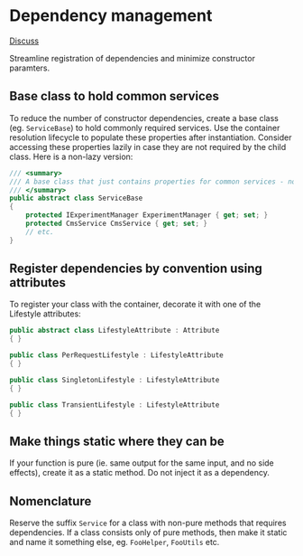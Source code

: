 # Dependency management

[Discuss](../../../code-standards/issues/3)

Streamline registration of dependencies and minimize constructor paramters.

## Base class to hold common services

To reduce the number of constructor dependencies, create a base class (eg. `ServiceBase`) to hold commonly required services. Use the container resolution lifecycle to populate these properties after instantiation. Consider accessing these properties lazily in case they are not required by the child class. Here is a non-lazy version:

```c#
/// <summary>
/// A base class that just contains properties for common services - no other logic to be added.
/// </summary>
public abstract class ServiceBase
{
    protected IExperimentManager ExperimentManager { get; set; }
    protected CmsService CmsService { get; set; }
    // etc.
}
```

## Register dependencies by convention using attributes

To register your class with the container, decorate it with one of the Lifestyle attributes:

```c#
public abstract class LifestyleAttribute : Attribute
{ }

public class PerRequestLifestyle : LifestyleAttribute
{ }

public class SingletonLifestyle : LifestyleAttribute
{ }

public class TransientLifestyle : LifestyleAttribute
{ }
```

## Make things static where they can be

If your function is pure (ie. same output for the same input, and no side effects), create it as a static method. Do not inject it as a dependency.

## Nomenclature

Reserve the suffix `Service` for a class with non-pure methods that requires dependencies. If a class consists only of pure methods, then make it static and name it something else, eg. `FooHelper`, `FooUtils` etc.
